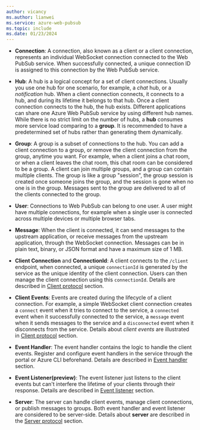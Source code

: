 ```yaml
---
author: vicancy
ms.author: lianwei
ms.service: azure-web-pubsub
ms.topic: include
ms.date: 01/23/2024
---
```


- **Connection**: A connection, also known as a client or a client connection, represents an individual WebSocket connection connected to the Web PubSub service. When successfully connected, a unique connection ID is assigned to this connection by the Web PubSub service.

- **Hub**: A hub is a logical concept for a set of client connections. Usually you use one hub for one scenario, for example, a *chat* hub, or a *notification* hub. When a client connection connects, it connects to a hub, and during its lifetime it belongs to that hub. Once a client connection connects to the hub, the hub exists. Different applications can share one Azure Web PubSub service by using different hub names. While there is no strict limit on the number of hubs, a **hub** consumes more service load comparing to a **group**. It is recommended to have a predetermined set of hubs rather than generating them dynamically.

- **Group**: A group is a subset of connections to the hub. You can add a client connection to a group, or remove the client connection from the group, anytime you want. For example, when a client joins a chat room, or when a client leaves the chat room, this chat room can be considered to be a group. A client can join multiple groups, and a group can contain multiple clients. The group is like a group "session", the group session is created once someone joins the group, and the session is gone when no one is in the group. Messages sent to the group are delivered to all of the clients connected to the group.

- **User**: Connections to Web PubSub can belong to one user. A user might have multiple connections, for example when a single user is connected across multiple devices or multiple browser tabs.

- **Message**: When the client is connected, it can send messages to the upstream application, or receive messages from the upstream application, through the WebSocket connection. Messages can be in plain text, binary, or JSON format and have a maximum size of 1 MB.

- **Client Connection** and **ConnectionId**: A client connects to the `/client` endpoint, when connected, a unique `connectionId` is generated by the service as the unique identity of the client connection. Users can then manage the client connection using this `connectionId`. Details are described in [Client protocol](..\concept-service-internals.md#client-protocol) section.

- **Client Events**: Events are created during the lifecycle of a client connection. For example, a simple WebSocket client connection creates a `connect` event when it tries to connect to the service, a `connected` event when it successfully connected to the service, a `message` event when it sends messages to the service and a `disconnected` event when it disconnects from the service. Details about *client events* are illustrated in [Client protocol](..\concept-service-internals.md#client-protocol) section.

- **Event Handler**: The event handler contains the logic to handle the client events. Register and configure event handlers in the service through the portal or Azure CLI beforehand. Details are described in [Event handler](..\concept-service-internals.md#event-handler) section.

- **Event Listener(preview)**: The event listener just listens to the client events but can't interfere the lifetime of your clients through their response. Details are described in [Event listener](..\concept-service-internals.md#event-listener) section.

- **Server**: The server can handle client events, manage client connections, or publish messages to groups. Both event handler and event listener are considered to be server-side. Details about **server** are described in the [Server protocol](..\concept-service-internals.md#server-protocol) section.
